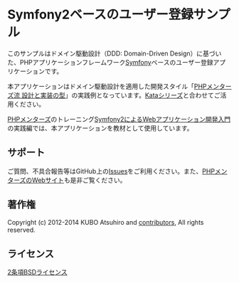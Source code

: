 # Symfony2ベースのユーザー登録サンプル

このサンプルはドメイン駆動設計（DDD: Domain-Driven Design）に基づいた、PHPアプリケーションフレームワーク[Symfony](http://symfony.com/)ベースのユーザー登録アプリケーションです。

本アプリケーションはドメイン駆動設計を適用した開発スタイル「[PHPメンターズ流 設計と実装の型](http://phpmentors.jp/post/38871698851/kata-0-php)」の実践例となっています。[Kataシリーズ](http://phpmentors.jp/tagged/kata)と合わせてご活用ください。

[PHPメンターズ](http://phpmentors.jp/)のトレーニング[Symfony2によるWebアプリケーション開発入門](http://phpmentors.jp/training#symfony2)の実践編では、本アプリケーションを教材として使用しています。

## サポート

ご質問、不具合報告等はGitHub上の[Issues](https://github.com/phpmentors-jp/phpmentors-training-example-symfony)をご利用ください。また、[PHPメンターズのWebサイト](http://phpmentors.jp/)も是非ご覧ください。

## 著作権

Copyright (c) 2012-2014 KUBO Atsuhiro and [contributors](https://github.com/phpmentors-jp/phpmentors-training-example-symfony/wiki/Contributors), All rights reserved.

## ライセンス

[2条項BSDライセンス](http://opensource.org/licenses/BSD-2-Clause)
